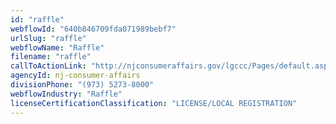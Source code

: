 ```yaml
---
id: "raffle"
webflowId: "640b846709fda071989bebf7"
urlSlug: "raffle"
webflowName: "Raffle"
filename: "raffle"
callToActionLink: "http://njconsumeraffairs.gov/lgccc/Pages/default.aspx"
agencyId: nj-consumer-affairs
divisionPhone: "(973) 5273-8000"
webflowIndustry: "Raffle"
licenseCertificationClassification: "LICENSE/LOCAL REGISTRATION"
---
```

